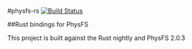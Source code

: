 #physfs-rs [![Build Status](https://travis-ci.org/PistonDevelopers/physfs-rs.svg)](https://travis-ci.org/PistonDevelopers/physfs-rs)

##Rust bindings for PhysFS

This project is built against the Rust nightly and PhysFS 2.0.3
